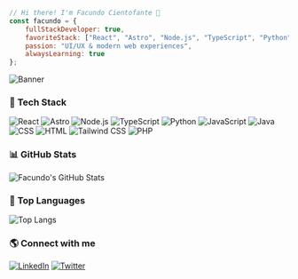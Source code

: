 ```js
// Hi there! I'm Facundo Cientofante 👋
const facundo = {
    fullStackDeveloper: true,
    favoriteStack: ["React", "Astro", "Node.js", "TypeScript", "Python", "JavaScript", "Java", "CSS", "HTML", "TailwindCSS", "PHP"],
    passion: "UI/UX & modern web experiences",
    alwaysLearning: true
};
```  

![Banner](https://your-image-url.com)  

### 🚀 **Tech Stack**
![React](https://img.shields.io/badge/React-61DAFB?style=for-the-badge&logo=react&logoColor=white)
![Astro](https://img.shields.io/badge/Astro-FF5D01?style=for-the-badge&logo=astro&logoColor=white)
![Node.js](https://img.shields.io/badge/Node.js-339933?style=for-the-badge&logo=nodedotjs&logoColor=white)
![TypeScript](https://img.shields.io/badge/TypeScript-3178C6?style=for-the-badge&logo=typescript&logoColor=white)
![Python](https://img.shields.io/badge/Python-3776AB?style=for-the-badge&logo=python&logoColor=white)
![JavaScript](https://img.shields.io/badge/JavaScript-F7DF1E?style=for-the-badge&logo=javascript&logoColor=black)
![Java](https://img.shields.io/badge/Java-007396?style=for-the-badge&logo=java&logoColor=white)
![CSS](https://img.shields.io/badge/CSS-1572B6?style=for-the-badge&logo=css3&logoColor=white)
![HTML](https://img.shields.io/badge/HTML-E34F26?style=for-the-badge&logo=html5&logoColor=white)
![Tailwind CSS](https://img.shields.io/badge/TailwindCSS-38B2AC?style=for-the-badge&logo=tailwind-css&logoColor=white)
![PHP](https://img.shields.io/badge/PHP-777BB4?style=for-the-badge&logo=php&logoColor=white)

### 📊 **GitHub Stats**
![Facundo's GitHub Stats](https://github-readme-stats.vercel.app/api?username=FacundoCientofante&show_icons=true&theme=radical)

### 📌 **Top Languages**
![Top Langs](https://github-readme-stats.vercel.app/api/top-langs/?username=FacundoCientofante&layout=compact&theme=radical)

### 🌎 **Connect with me**
[![LinkedIn](https://img.shields.io/badge/LinkedIn-blue?style=for-the-badge&logo=linkedin)](https://www.linkedin.com/in/tu-perfil)
[![Twitter](https://img.shields.io/badge/Twitter-1DA1F2?style=for-the-badge&logo=twitter&logoColor=white)](https://twitter.com/tu-usuario)
